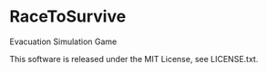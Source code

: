 RaceToSurvive
=============

Evacuation Simulation Game

This software is released under the MIT License, see LICENSE.txt.
